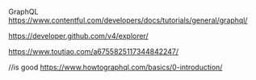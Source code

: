 GraphQL
https://www.contentful.com/developers/docs/tutorials/general/graphql/

https://developer.github.com/v4/explorer/

https://www.toutiao.com/a6755825117344842247/

//is good
https://www.howtographql.com/basics/0-introduction/
